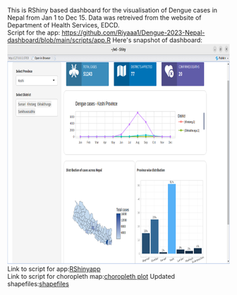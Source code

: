 This is RShiny based dashboard for the visualisation of Dengue cases in Nepal from Jan 1 to Dec 15. Data was retreived from the website of Department of Health Services, EDCD.<br>
Script for the app: https://github.com/Riyaaa1/Dengue-2023-Nepal-dashboard/blob/main/scripts/app.R
Here's snapshot of dashboard:
<br>
<img height="500" src="https://github.com/Riyaaa1/Dengue-2023-Nepal-dashboard/blob/main/Screenshot%20from%202024-01-17%2016-31-58.png">
<br>
Link to script for app:[RShinyapp](https://github.com/Riyaaa1/Dengue-2023-Nepal-dashboard/blob/main/scripts/app.R) 
<br>
Link to script for choropleth map:[choropleth plot](https://github.com/Riyaaa1/Dengue-2023-Nepal-dashboard/blob/main/scripts/plot_choropleth.R)
Updated shapefiles:[shapefiles](https://github.com/Riyaaa1/Dengue-2023-Nepal-dashboard/tree/main/Local%20Unit)

